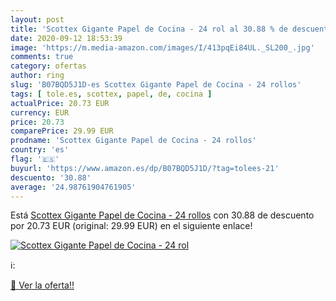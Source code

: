 ```yaml
---
layout: post
title: 'Scottex Gigante Papel de Cocina - 24 rol al 30.88 % de descuento'
date: 2020-09-12 18:53:39
image: 'https://m.media-amazon.com/images/I/413pqEi84UL._SL200_.jpg'
comments: true
category: ofertas
author: ring
slug: 'B07BQD5J1D-es Scottex Gigante Papel de Cocina - 24 rollos'
tags: [ tole.es, scottex, papel, de, cocina ]
actualPrice: 20.73 EUR
currency: EUR
price: 20.73
comparePrice: 29.99 EUR
prodname: 'Scottex Gigante Papel de Cocina - 24 rollos'
country: 'es'
flag: '🇪🇸'
buyurl: 'https://www.amazon.es/dp/B07BQD5J1D/?tag=tolees-21'
descuento: '30.88'
average: '24.98761904761905'
---
```


Está [Scottex Gigante Papel de Cocina - 24 rollos](https://www.amazon.es/dp/B07BQD5J1D/?tag=tolees-21) con 30.88 de descuento por 20.73 EUR (original: 29.99 EUR) en el siguiente enlace!

[![Scottex Gigante Papel de Cocina - 24 rol](https://m.media-amazon.com/images/I/413pqEi84UL._SL200_.jpg)](https://www.amazon.es/dp/B07BQD5J1D/?tag=tolees-21)

ℹ️:


[🛒 Ver la oferta!!](https://www.amazon.es/dp/B07BQD5J1D/?tag=tolees-21)
